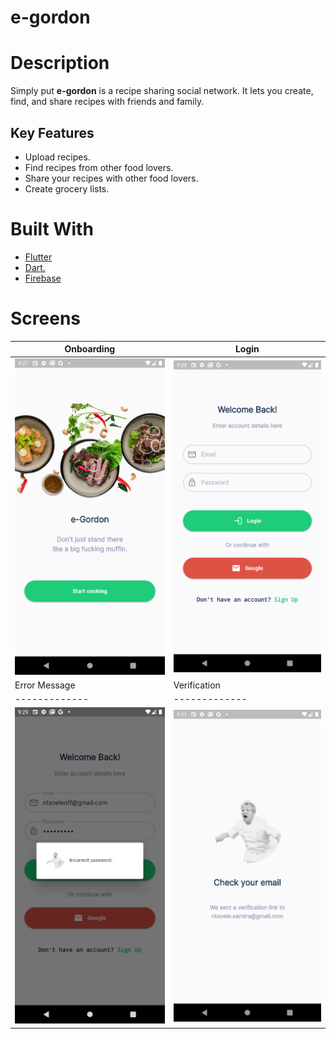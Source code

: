 # e-gordon
# Description 
Simply put **e-gordon** is a recipe sharing social network. 
It lets you create, find, and share recipes with friends and family. 

## Key Features
- Upload recipes.
- Find recipes from other food lovers.
- Share your recipes with other food lovers.
- Create grocery lists.

# Built With
- [Flutter](https://flutter.dev/)
- [Dart.](https://dart.dev/)
- [Firebase](https://firebase.flutter.dev/)

# Screens

| Onboarding                                        | Login         |
| -------------                                     | ------------- |
| ![Onboarding](assets/screens/on-boarding.png)     | ![Onboarding](assets/screens/login.png)  |
| Error Message                                     | Verification |
| -------------                                     | ------------- |
| ![Verification](assets/screens/login-error.png)   | ![Onboarding](assets/screens/verification.png)  |


